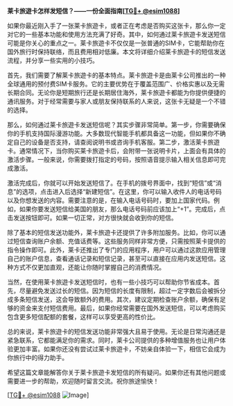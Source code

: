 **莱卡旅遊卡怎样发短信？——一份全面指南[[TG💪+ @esim1088](https://t.me/s/esim1088)]**

如果你最近刚入手了一张莱卡旅遊卡，或者正在考虑是否购买这张卡，那么你一定对它的一些基本功能和使用方法充满了好奇。其中，如何通过莱卡旅遊卡发送短信可能是你关心的重点之一。莱卡旅遊卡不仅仅是一张普通的SIM卡，它能帮助你在国外旅行时保持联络，而且费用相对低廉。本文将详细介绍莱卡旅遊卡的短信发送流程，并分享一些实用的小技巧。

首先，我们需要了解莱卡旅遊卡的基本特点。莱卡旅遊卡是由莱卡公司推出的一种全球通用的预付费SIM卡服务。它的主要优势在于覆盖范围广、价格实惠以及无需长期合同。无论你是短期旅行还是长期居住海外，莱卡旅遊卡都能为你提供便捷的通讯服务。对于经常需要与家人或朋友保持联系的人来说，这张卡无疑是一个不错的选择。

那么，如何通过莱卡旅遊卡发送短信呢？其实步骤非常简单。第一步，你需要确保你的手机支持国际漫游功能。大多数现代智能手机都具备这一功能，但如果你不确定自己的设备是否支持，请查阅说明书或咨询手机客服。第二步，激活莱卡旅遊卡。通常情况下，当你购买莱卡旅遊卡后，会附带一张说明卡片，上面会有具体的激活步骤。一般来说，你需要拨打指定的号码，按照语音提示输入相关信息即可完成激活。

激活完成后，你就可以开始发送短信了。在手机的拨号界面中，找到“短信”或“消息”的选项，点击进入后选择“新建短信”。在这里，你可以输入收件人的电话号码以及你想发送的内容。需要注意的是，在输入电话号码时，要加上国家代码。例如，如果你要发送短信给美国的朋友，那么电话号码前应该加上“+1”。完成后，点击发送按钮即可。如果一切正常，对方很快就会收到你的短信。

除了基本的短信发送功能外，莱卡旅遊卡还提供了许多附加服务。比如，你可以通过短信查询账户余额、充值话费等。这些服务同样非常方便，只需按照莱卡提供的指令操作即可。此外，莱卡还推出了专门的应用程序，用户可以通过这款应用管理自己的账户信息，查看通话记录和短信记录，甚至可以直接在应用内发送短信。这种方式不仅更加直观，还能让你随时掌握自己的消费情况。

当然，在使用莱卡旅遊卡发送短信时，也有一些小技巧可以帮助你节省成本。首先，尽量避免发送过长的短信。因为短信的长度有限制，超过一定字数后会被拆分成多条短信发送，这会导致额外的费用。其次，建议定期检查账户余额，确保有足够的资金来支付短信费用。最后，如果你经常需要在国外发送短信，可以考虑购买包含更多短信配额的套餐，这样可以享受更高的性价比。

总的来说，莱卡旅遊卡的短信发送功能非常强大且易于使用。无论是日常沟通还是紧急联系，它都能满足你的需求。同时，莱卡公司提供的多种增值服务也让用户体验更加丰富。如果你还没有尝试过莱卡旅遊卡，不妨亲自体验一下，相信它会成为你旅行中的得力助手。

希望这篇文章能解答你关于莱卡旅遊卡发短信的所有疑问。如果你还有其他问题或需要进一步的帮助，欢迎随时留言交流。祝你旅途愉快！

[[TG💪+ @esim1088](https://t.me/s/esim1088) ![Image](https://i.postimg.cc/4NQfJmqS/Snipaste-2025-05-13-00-14-12.png)]